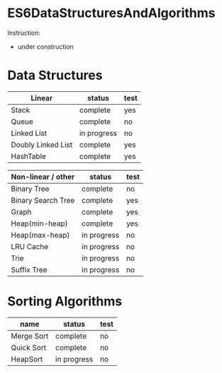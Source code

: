 # ES6DataStructuresAndAlgorithms

Instruction:

- under construction

# Data Structures

Linear             | status      | test
------------------ | ----------- | ----
Stack              | complete    | yes
Queue              | complete    | no
Linked List        | in progress | no
Doubly Linked List | complete    | yes
HashTable          | complete    | yes

Non-linear / other | status      | test
------------------ | ----------- | ----
Binary Tree        | complete    | no
Binary Search Tree | complete    | yes
Graph              | complete    | yes
Heap(min-heap)     | complete    | yes
Heap(max-heap)     | in progress | no
LRU Cache          | in progress | no
Trie               | in progress | no
Suffix Tree        | in progress | no

# Sorting Algorithms

name       | status      | test
---------- | ----------- | ----
Merge Sort | complete    | no
Quick Sort | complete    | no
HeapSort   | in progress | no

